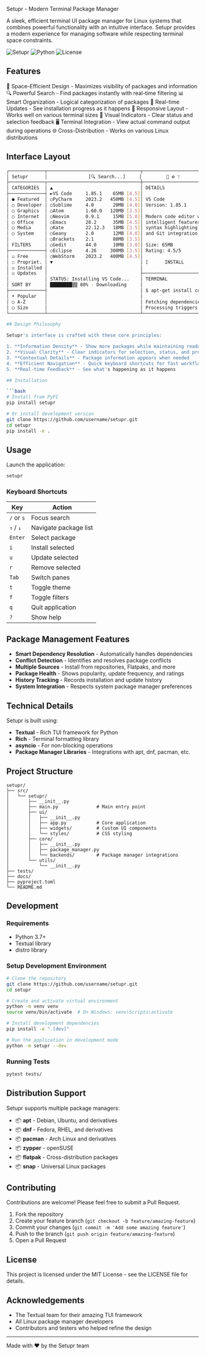 Setupr - Modern Terminal Package Manager

A sleek, efficient terminal UI package manager for Linux systems that combines powerful functionality with an intuitive interface. Setupr provides a modern experience for managing software while respecting terminal space constraints.

<img alt="Setupr" src="https://img.shields.io/badge/Setupr-v0.1.0-blue">
<img alt="Python" src="https://img.shields.io/badge/Python-3.7+-green">
<img alt="License" src="https://img.shields.io/badge/License-MIT-yellow">

## Features
🚀 Space-Efficient Design - Maximizes visibility of packages and information
🔍 Powerful Search - Find packages instantly with real-time filtering
📊 Smart Organization - Logical categorization of packages
🔄 Real-time Updates - See installation progress as it happens
📱 Responsive Layout - Works well on various terminal sizes
🌈 Visual Indicators - Clear status and selection feedback
🖥️ Terminal Integration - View actual command output during operations
🌐 Cross-Distribution - Works on various Linux distributions


## Interface Layout

```bash
┌─────────────┬──────────────────────────────────┬─────────────────────────────┐
│ Setupr      │               [🔍 Search...]     │         🌙 ⚙️ ❔            │
├─────────────┬──────────────────────────────────┼─────────────────────────────┤
│ CATEGORIES  │ ▲                                │ DETAILS                     │
├─────────────┤ ►VS Code     1.85.1    65MB [4.5]│                             │
│ ● Featured  │ ○PyCharm     2023.2   450MB [4.5]│ VS Code                     │
│ ○ Developer │ ○Sublime     4.0       20MB [4.0]│ Version: 1.85.1             │
│ ○ Graphics  │ ○Atom        1.60.0   120MB [3.5]│                             │
│ ○ Internet  │ ○Neovim      0.9.1     15MB [5.0]│ Modern code editor with     │
│ ○ Office    │ ○Emacs       28.2      35MB [4.5]│ intelligent features,       │
│ ○ Media     │ ○Kate        22.12.3   18MB [3.5]│ syntax highlighting,        │
│ ○ System    │ ○Geany       2.0       12MB [4.0]│ and Git integration.        │
│             │ ○Brackets    2.1       80MB [3.5]│                             │
│ FILTERS     │ ○Gedit       44.0      10MB [3.0]│ Size: 65MB                  │
├─────────────┤ ○Eclipse     4.26     300MB [3.5]│ Rating: 4.5/5               │
│ ☑ Free      │ ○WebStorm    2023.2   400MB [4.5]│                             │
│ ☐ Propriet. │ ▼                                │ [      INSTALL      ]       │
│ ☑ Installed │                                  │                             │
│ ☑ Updates   │                                  ├─────────────────────────────┤
│             │ STATUS: Installing VS Code...    │ TERMINAL                    │
│ SORT BY     │ ████████▒▒ 80% - Downloading     │                             │
├─────────────┤                                  │ $ apt-get install code      │
│ • Popular   │                                  │                             │
│ ○ A-Z       │                                  │ Fetching dependencies...    │
│ ○ Size      │                                  │ Processing triggers... ▋    │
└─────────────┴──────────────────────────────────┴─────────────────────────────┘

## Design Philosophy

Setupr's interface is crafted with these core principles:

1. **Information Density** - Show more packages while maintaining readability
2. **Visual Clarity** - Clear indicators for selection, status, and progress
3. **Contextual Details** - Package information appears when needed
4. **Efficient Navigation** - Quick keyboard shortcuts for fast workflow
5. **Real-time Feedback** - See what's happening as it happens

## Installation

```bash
# Install from PyPI
pip install setupr

# Or install development version
git clone https://github.com/username/setupr.git
cd setupr
pip install -e .
```

## Usage

Launch the application:

```bash
setupr
```

### Keyboard Shortcuts

| Key      | Action                   |
|----------|--------------------------|
| `/` or `s` | Focus search           |
| `↑` / `↓`  | Navigate package list  |
| `Enter`    | Select package         |
| `i`        | Install selected       |
| `u`        | Update selected        |
| `r`        | Remove selected        |
| `Tab`      | Switch panes           |
| `t`        | Toggle theme           |
| `f`        | Toggle filters         |
| `q`        | Quit application       |
| `?`        | Show help              |

## Package Management Features

- **Smart Dependency Resolution** - Automatically handles dependencies
- **Conflict Detection** - Identifies and resolves package conflicts
- **Multiple Sources** - Install from repositories, Flatpaks, and more
- **Package Health** - Shows popularity, update frequency, and ratings
- **History Tracking** - Records installation and update history
- **System Integration** - Respects system package manager preferences

## Technical Details

Setupr is built using:

- **Textual** - Rich TUI framework for Python
- **Rich** - Terminal formatting library
- **asyncio** - For non-blocking operations
- **Package Manager Libraries** - Integrations with apt, dnf, pacman, etc.

## Project Structure

```
setupr/
├── src/
│   └── setupr/
│       ├── __init__.py
│       ├── main.py              # Main entry point
│       ├── ui/
│       │   ├── __init__.py
│       │   ├── app.py           # Core application
│       │   ├── widgets/         # Custom UI components
│       │   └── styles/          # CSS styling
│       ├── core/
│       │   ├── __init__.py
│       │   ├── package_manager.py
│       │   └── backends/        # Package manager integrations
│       └── utils/
│           └── __init__.py
├── tests/
├── docs/
├── pyproject.toml
└── README.md
```

## Development

### Requirements

- Python 3.7+
- Textual library
- distro library

### Setup Development Environment

```bash
# Clone the repository
git clone https://github.com/username/setupr.git
cd setupr

# Create and activate virtual environment
python -m venv venv
source venv/bin/activate  # On Windows: venv\Scripts\activate

# Install development dependencies
pip install -e ".[dev]"

# Run the application in development mode
python -m setupr --dev
```

### Running Tests

```bash
pytest tests/
```

## Distribution Support

Setupr supports multiple package managers:

- 📦 **apt** - Debian, Ubuntu, and derivatives
- 📦 **dnf** - Fedora, RHEL, and derivatives
- 📦 **pacman** - Arch Linux and derivatives
- 📦 **zypper** - openSUSE
- 📦 **flatpak** - Cross-distribution packages
- 📦 **snap** - Universal Linux packages

## Contributing

Contributions are welcome! Please feel free to submit a Pull Request.

1. Fork the repository
2. Create your feature branch (`git checkout -b feature/amazing-feature`)
3. Commit your changes (`git commit -m 'Add some amazing feature'`)
4. Push to the branch (`git push origin feature/amazing-feature`)
5. Open a Pull Request

## License

This project is licensed under the MIT License - see the LICENSE file for details.

## Acknowledgements

- The Textual team for their amazing TUI framework
- All Linux package manager developers
- Contributors and testers who helped refine the design

---

Made with ❤️ by the Setupr team
